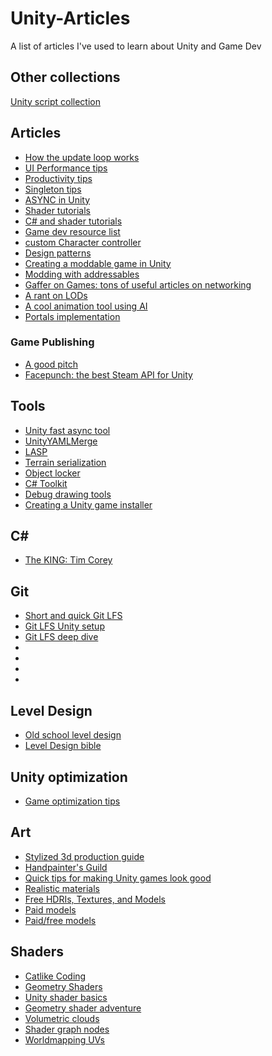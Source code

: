 # Unity-Articles
A list of articles I've used to learn about Unity and Game Dev

## Other collections
[Unity script collection](https://opensourcelibs.com/lib/unity-script-collection)


## Articles
* [How the update loop works](https://blog.unity.com/technology/1k-update-calls)
* [UI Performance tips](https://create.unity3d.com/Unity-UI-optimization-tips)
* [Productivity tips](https://create.unity3d.com/ebook-improve-workflow?utm_campaign=DCS-Games_global_Newsletter_motiva%3A%3A12997%3A%3A2021-08-global-unity-newsletter-august-2%3A%3ASTO&utm_content=2021-08-global-unity-newsletter-august-2&utm_medium=email&utm_source=Eloqua&elqcst=272&elqcsid=4749)
* [Singleton tips](https://rohanmayya.com/a-quick-note-on-singleton-classes/)
* [ASYNC in Unity](https://john-tucker.medium.com/unity-leveling-up-with-async-await-tasks-2a7971df9c57)
* [Shader tutorials](https://www.ronja-tutorials.com/)
* [C# and shader tutorials](https://catlikecoding.com/unity/tutorials/)
* [Game dev resource list](https://blackshellmedia.com/game-development-resources/)
* [custom Character controller](https://www.cjonesdev.com/blog/unity-vs-the-custom-character-controller) 
* [Design patterns](https://refactoring.guru/design-patterns/catalog)
* [Creating a moddable game in Unity](https://www.turiyaware.com/blog/creating-a-moddable-unity-game)
* [Modding with addressables](https://www.raywenderlich.com/14494028-introduction-to-modding-unity-games-with-addressables)
* [Gaffer on Games: tons of useful articles on networking](https://gafferongames.com/)
* [A rant on LODs](https://forum.unity.com/threads/psa-a-general-rant-on-model-lods.859201/)
* [A cool animation tool using AI](https://www.deepmotion.com/)
* [Portals implementation](https://github.com/daniel-ilett/portals-urp)

### Game Publishing
* [A good pitch](https://ltpf.ramiismail.com/pitching-in/)
* [Facepunch: the best Steam API for Unity](https://github.com/Facepunch/Facepunch.Steamworks)


## Tools
* [Unity fast async tool](https://github.com/Cysharp/UniTask)
* [UnityYAMLMerge](https://docs.unity3d.com/Manual/SmartMerge.html)
* [LASP](https://github.com/keijiro/Lasp)
* [Terrain serialization](https://assetstore.unity.com/packages/tools/terrain/terrain-transition-tool-terrain-saves-pro-2020-199639#description)
* [Object locker](https://github.com/made-indrayana/object-locker)
* [C# Toolkit](https://assetstore.unity.com/packages/tools/utilities/c-toolkit-187469#description)
* [Debug drawing tools](https://bitbucket.org/Taugeshtu/clutter/src/master/General/Draw.cs)
* [Creating a Unity game installer](https://blog.kailaharris.com/2019-03-24/install-innosetup/)


## C#
* [The KING: Tim Corey](https://www.youtube.com/user/IAmTimCorey)


## Git
* [Short and quick Git LFS](https://youtu.be/9gaTargV5BY)
* [Git LFS Unity setup](https://youtu.be/09McJ2NL7YM)
* [Git LFS deep dive](https://youtu.be/iJ3hXuEVKAc)
* []()
* []()
* []()
* []()

## Level Design
* [Old school level design](https://noclip.website/)
* [Level Design bible](https://drive.google.com/file/d/1xGzouGSfYKQf0axARoeJsLl6EFFnjIBg/view)

## Unity optimization
* [Game optimization tips](https://www.youtube.com/watch?v=ysk7ATmIeOs)

## Art
* [Stylized 3d production guide](https://stylized3d.80.lv/)
* [Handpainter's Guild](https://handpaintersguild.com/tutorials/)
* [Quick tips for making Unity games look good](https://www.youtube.com/watch?v=eDiRnWhqqIY)
* [Realistic materials](https://docs.unity3d.com/Manual/StandardShaderMaterialCharts.html)
* [Free HDRIs, Textures, and Models](https://polyhaven.com/)
* [Paid models](https://www.cgtrader.com/)
* [Paid/free models](https://www.turbosquid.com/)


## Shaders
* [Catlike Coding](https://catlikecoding.com/unity/tutorials/)
* [Geometry Shaders](https://halisavakis.com/my-take-on-shaders-geometry-shaders/)
* [Unity shader basics](https://github.com/Centribo/Unity-Shader-Basics-Tutorial)
* [Geometry shader adventure](http://vfxmike.blogspot.com/2018/07/geometry-shader-adventures-mesh.html)
* [Volumetric clouds](http://astroukoff.blogspot.com/2019/09/clouds-shader-breakdown.html)
* [Shader graph nodes](https://github.com/gilescoope/shader-graph-nodes)
* [Worldmapping UVs](https://gamedev.stackexchange.com/questions/136652/uv-world-mapping-in-shader-with-unity)
